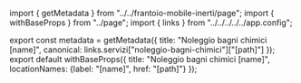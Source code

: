 import { getMetadata } from "../../frantoio-mobile-inerti/page";
import { withBaseProps } from "../page";
import { links } from "../../../../../app.config";

export const metadata = getMetadata({
  title: "Noleggio bagni chimici [name]",
  canonical: links.servizi["noleggio-bagni-chimici"]["[path]"]
});
export default withBaseProps({ 
  title: "Noleggio bagni chimici [name]", 
  locationNames: {label: "[name]", href: "[path]"} 
});
